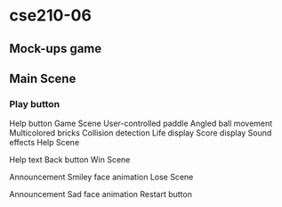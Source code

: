# cse210-06

## Mock-ups game

## Main Scene
### Play button
Help button
Game Scene
User-controlled paddle
Angled ball movement
Multicolored bricks
Collision detection
Life display
Score display
Sound effects
Help Scene

Help text
Back button
Win Scene

Announcement
Smiley face animation
Lose Scene

Announcement
Sad face animation
Restart button
